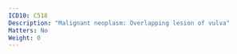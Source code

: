 ```yaml
---
ICD10: C518
Description: "Malignant neoplasm: Overlapping lesion of vulva"
Matters: No
Weight: 0
---
```


